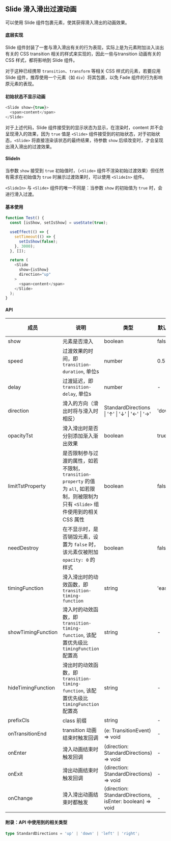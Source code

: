 ## Slide 滑入滑出过渡动画

可以使用 Slide 组件包裹元素，使其获得滑入滑出的动画效果。

#### 底层实现

Slide 组件封装了一套与滑入滑出有关的行为表现，实际上是为元素附加淡入淡出有关的 CSS transition 相关的样式来实现的，因此一些与transition 动画有关的 CSS 样式，都将影响到 Slide 组件。

对于这种已经携带 `transition`、`transform` 等相关 CSS 样式的元素，若要应用 Slide 组件，推荐使用一个元素（如 `div`）将其包裹，以免 Fade 组件的行为影响原元素的表现。

#### 初始状态不显示动画

```javascript
<Slide show={true}>
  <span>content</span>
</Slide>
```
对于上述代码，Slide 组件接受到的显示状态为显示，在渲染时，content 并不会呈现滑入的效果，因为 `true` 值是 `<Slide>` 组件接受到的初始状态，对于初始状态，`<Slide>` 将直接渲染该状态的最终结果，待参数 `show` 后续改变时，才会呈现出滑入滑出的过渡效果。

#### SlideIn

当参数 `show` 接受到 `true` 初始值时，（`<Slide>` 组件不渲染初始过渡效果）但任然有需求在初始值为 `true` 时展示过渡效果时，可以使用 `<SlideIn>` 组件。

`<SlideIn>` 与 `<Slide>` 组件的唯一不同是：当参数 `show` 的初始值为 `true` 时，会进行滑入过渡。

#### 基本使用

```javascript
function Test() {
  const [isShow, setIsShow] = useState(true);

  useEffect(() => {
    setTimeout(() => {
      setIsShow(false);
    }, 3000);
  }, []);

  return (
    <Slide
      show={isShow}
      direction="up"
    >
      <span>content</span>
    </Slide>
  );
}
```

#### API

| 成员 | 说明 | 类型 | 默认值 | 版本 |
| --- | --- | --- | --- | --- |
| show | 元素是否滑入 | boolean | false | - |
| speed | 过渡效果的时间，即 `transition-duration`, 单位s | number | 0.5 | - |
| delay | 过渡延迟，即 `transition-delay`, 单位s | number | - | - |
| direction | 滑入的方向（滑出时将与滑入时相反） | StandardDirections &#124; '↑' &#124; '↓' &#124; '←' &#124; '→' | 'down' | - |
| opacityTst | 滑入滑出时是否分别添加渐入渐出效果 | boolean | true | - |
| limitTstProperty | 是否限制参与过渡的属性，如若不限制，`transition-property` 的值为 `all`, 如若限制，则被限制为只有 `<Slide>` 组件使用到的相关 CSS 属性 | boolean | false | - |
| needDestroy | 在不显示时，是否销毁元素，设置为 `false` 时，该元素仅被附加 `opacity: 0` 的样式 | boolean | false | - |
| timingFunction | 滑入滑出时的动效函数，即 `transition-timing-function` | string | 'ease' | - |
| showTimingFunction | 滑入时的动效函数，即 `transition-timing-function`, 该配置优先级比 `timingFunction` 配置高 | string | - | - |
| hideTimingFunction | 滑出时的动效函数，即 `transition-timing-function`, 该配置优先级比 `timingFunction` 配置高 | string | - | - |
| prefixCls | class 前缀 | string | - | - |
| onTransitionEnd | transition 动画结束时触发回调 | (e: TransitionEvent) => void | - | - |
| onEnter | 滑入动画结束时触发回调 | (direction: StandardDirections) => void | - | - |
| onExit | 滑出动画结束时触发回调 | (direction: StandardDirections) => void | - | - |
| onChange | 滑入滑出动画结束时都触发 | (direction: StandardDirections, isEnter: boolean) => void | - | - |


#### 附录：API 中使用到的相关类型

```typescript
type StandardDirections = 'up' | 'down' | 'left' | 'right';
```